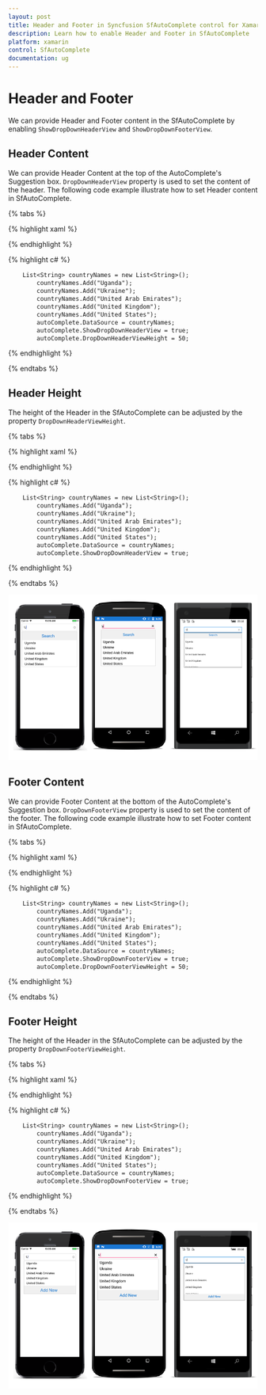 ```yaml
---
layout: post
title: Header and Footer in Syncfusion SfAutoComplete control for Xamarin.Forms
description: Learn how to enable Header and Footer in SfAutoComplete
platform: xamarin
control: SfAutoComplete
documentation: ug
---
```

# Header and Footer

We can provide Header and Footer content in the SfAutoComplete by enabling `ShowDropDownHeaderView` and `ShowDropDownFooterView`. 

## Header Content

We can provide Header Content at the top of the AutoComplete's Suggestion box. `DropDownHeaderView` property is used to set the content of the header. The following code example illustrate how to set Header content in SfAutoComplete.

{% tabs %}

{% highlight xaml %}

 <StackLayout VerticalOptions="Start" HorizontalOptions="Start" Padding="30">
    <auto:SfAutoComplete HeightRequest="40" x:Name="autoComplete"> 
             <auto:SfAutoComplete.DropDownHeaderView>
                <StackLayout BackgroundColor="#f0f0f0" >
                 <Label  x:Name="label2" FontSize="20" VerticalTextAlignment="Center" HorizontalOptions="Center" VerticalOptions="Center" TextColor="#006bcd" Text="Search"  />
                </StackLayout>
                </auto:SfAutoComplete.DropDownHeaderView>
				 </auto:SfAutoComplete>
 </StackLayout>                  


{% endhighlight %}

{% highlight c# %}

        List<String> countryNames = new List<String>();
            countryNames.Add("Uganda");
            countryNames.Add("Ukraine");
            countryNames.Add("United Arab Emirates");
            countryNames.Add("United Kingdom");
            countryNames.Add("United States");
            autoComplete.DataSource = countryNames;
            autoComplete.ShowDropDownHeaderView = true;
		    autoComplete.DropDownHeaderViewHeight = 50;

{% endhighlight %}

{% endtabs %}


## Header Height

The height of the Header in the SfAutoComplete can be adjusted by the property `DropDownHeaderViewHeight`.

{% tabs %}

{% highlight xaml %}

<StackLayout VerticalOptions="Start" HorizontalOptions="Start" Padding="30">
<auto:SfAutoComplete HeightRequest="40" x:Name="autoComplete"  DropDownHeaderViewHeight="50"> 
			<auto:SfAutoComplete.DropDownHeaderView>
			<StackLayout BackgroundColor="#f0f0f0" >
				<Label  x:Name="label2" FontSize="20" VerticalTextAlignment="Center" HorizontalOptions="Center" VerticalOptions="Center" TextColor="#006bcd" Text="Search"  />
			</StackLayout>
			</auto:SfAutoComplete.DropDownHeaderView>
				</auto:SfAutoComplete>
</StackLayout>                  


{% endhighlight %}

{% highlight c# %}

        List<String> countryNames = new List<String>();
            countryNames.Add("Uganda");
            countryNames.Add("Ukraine");
            countryNames.Add("United Arab Emirates");
            countryNames.Add("United Kingdom");
            countryNames.Add("United States");
            autoComplete.DataSource = countryNames;
            autoComplete.ShowDropDownHeaderView = true;

{% endhighlight %}

{% endtabs %}

![](images/Header-and-Footer/Header.png)

## Footer Content

We can provide Footer Content at the bottom of the AutoComplete's Suggestion box. `DropDownFooterView` property is used to set the content of the footer. The following code example illustrate how to set Footer content in SfAutoComplete.

{% tabs %}

{% highlight xaml %}

<StackLayout VerticalOptions="Start" HorizontalOptions="Start" Padding="30">
<auto:SfAutoComplete HeightRequest="40" x:Name="autoComplete"> 
			<auto:SfAutoComplete.DropDownFooterView>
			<StackLayout BackgroundColor="#f0f0f0" >
				<Label Text="Add New Contact" BackgroundColor="#f0f0f0"           TextColor="#006bcd" VerticalTextAlignment="Center" VerticalOptions="Center" HorizontalTextAlignment="Center"
				FontSize="20"/>
			</StackLayout>
			</auto:SfAutoComplete.DropDownFooterView>
				</auto:SfAutoComplete>
</StackLayout>                  


{% endhighlight %}

{% highlight c# %}

        List<String> countryNames = new List<String>();
            countryNames.Add("Uganda");
            countryNames.Add("Ukraine");
            countryNames.Add("United Arab Emirates");
            countryNames.Add("United Kingdom");
            countryNames.Add("United States");
            autoComplete.DataSource = countryNames;
            autoComplete.ShowDropDownFooterView = true;
		    autoComplete.DropDownFooterViewHeight = 50;

{% endhighlight %}

{% endtabs %}


## Footer Height

The height of the Header in the SfAutoComplete can be adjusted by the property `DropDownFooterViewHeight`.

{% tabs %}

{% highlight xaml %}

 <StackLayout VerticalOptions="Start" HorizontalOptions="Start" Padding="30">
    <auto:SfAutoComplete HeightRequest="40" x:Name="autoComplete"  DropDownFooterViewHeight="50"> 
             <auto:SfAutoComplete.DropDownFooterView>
                <StackLayout BackgroundColor="#f0f0f0" >
                 <Label  x:Name="label2" FontSize="20" VerticalTextAlignment="Center" HorizontalOptions="Center" VerticalOptions="Center" TextColor="#006bcd" Text="Search"  />
                </StackLayout>
                </auto:SfAutoComplete.DropDownFooterView>
				 </auto:SfAutoComplete>
 </StackLayout>                  


{% endhighlight %}

{% highlight c# %}

        List<String> countryNames = new List<String>();
            countryNames.Add("Uganda");
            countryNames.Add("Ukraine");
            countryNames.Add("United Arab Emirates");
            countryNames.Add("United Kingdom");
            countryNames.Add("United States");
            autoComplete.DataSource = countryNames;
            autoComplete.ShowDropDownFooterView = true;

{% endhighlight %}

{% endtabs %}



![](images/Header-and-Footer/Footer.png)

